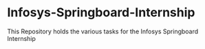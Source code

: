 # Infosys-Springboard-Internship
This Repository holds the various tasks for the Infosys Springboard Internship
